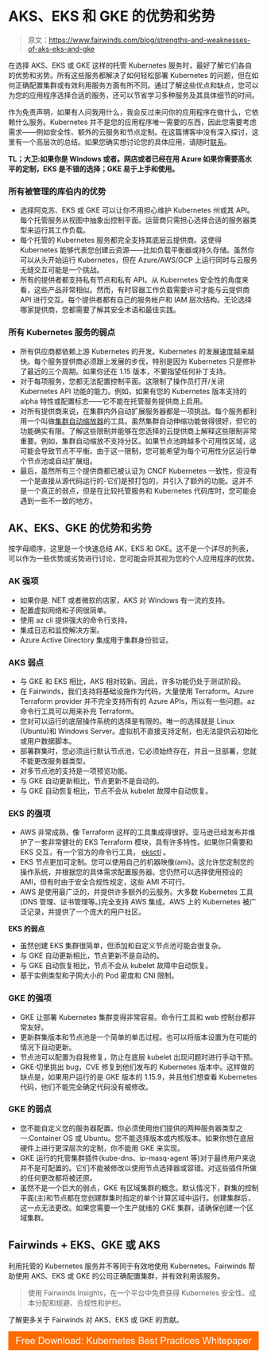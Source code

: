 # AKS、EKS 和 GKE 的优势和劣势

> 原文：<https://www.fairwinds.com/blog/strengths-and-weaknesses-of-aks-eks-and-gke>

 在选择 AKS、EKS 或 GKE 这样的托管 Kubernetes 服务时，最好了解它们各自的优势和劣势。所有这些服务都解决了如何轻松部署 Kubernetes 的问题，但在如何正确配置集群或有效利用服务方面有所不同。通过了解这些优点和缺点，您可以为您的应用程序选择合适的服务，还可以节省学习多种服务及其具体细节的时间。

作为免责声明，如果有人问我用什么，我会反过来问你的应用程序在做什么，它依赖什么服务。Kubernetes 并不是您的应用程序唯一需要的东西，因此您需要考虑需求——例如安全性、额外的云服务和节点定制。在这篇博客中没有深入探讨，这里有一个高层次的总结。如果您确实想讨论您的具体应用，请随时[联系](https://www.fairwinds.com/contact-us)。

**TL；大卫:如果你是 Windows 或者。网店或者已经在用 Azure 如果你需要高水平的定制，EKS 是不错的选择；GKE 易于上手和使用。**

### **所有被管理的库伯内的优势**

*   选择阿克苏、EKS 或 GKE 可以让你不用担心维护 Kubernetes 州或其 API。每个托管服务从视图中抽象出控制平面。运营商只需担心选择合适的服务器类型来运行其工作负载。
*   每个托管的 Kubernetes 服务都完全支持其底层云提供商。这使得 Kubernetes 能够代表您创建云资源——比如负载平衡器或持久存储。虽然你可以从头开始运行 Kubernetes，但在 Azure/AWS/GCP 上运行同时与云服务无缝交互可能是一个挑战。
*   所有的提供者都支持私有节点和私有 API。从 Kubernetes 安全性的角度来看，这些产品非常相似。然而，有时容器工作负载需要许可才能与云提供商 API 进行交互。每个提供者都有自己的服务帐户和 IAM 层次结构。无论选择哪家提供商，您都需要了解其安全术语和最佳实践。

### **所有 Kubernetes 服务的弱点**

*   所有供应商都依赖上游 Kubernetes 的开发。Kubernetes 的发展速度越来越快。每个服务提供商必须跟上发展的步伐，特别是因为 Kubernetes 只是修补了最近的三个周期。如果你还在 1.15 版本，不要指望任何补丁支持。
*   对于每项服务，您都无法配置控制平面。这限制了操作员打开/关闭 Kubernetes API 功能的能力。例如，如果有您的 Kubernetes 版本支持的 alpha 特性或配置标志——它不能在托管服务提供商上启用。
*   对所有提供商来说，在集群内外自动扩展服务器都是一项挑战。每个服务都利用一个叫做[集群自动缩放器](https://github.com/kubernetes/autoscaler)的工具。虽然集群自动伸缩功能做得很好，但它的功能确实有限。了解这些限制并能够在您选择的云提供商上解释这些限制非常重要。例如，集群自动缩放不支持分区。如果节点池跨越多个可用性区域，这可能会导致节点不平衡。由于这一限制，您可能希望为每个可用性分区运行单个节点池或自动扩展组。
*   最后，虽然所有三个提供商都已被认证为 CNCF Kubernetes 一致性，但没有一个是直接从源代码运行的-它们是预打包的，并引入了额外的功能。这并不是一个真正的弱点，但是在比较托管服务和 Kubernetes 代码库时，您可能会遇到一些不一致的地方。

## **AK、EKS、GKE 的优势和劣势**

按字母顺序，这里是一个快速总结 AK，EKS 和 GKE。这不是一个详尽的列表，可以作为一些优势或劣势进行讨论，您可能会将其视为您的个人应用程序的优势。

### **AK 强项**

*   如果你是. NET 或者微软的店家，AKS 对 Windows 有一流的支持。
*   配置虚拟网络和子网很简单。
*   使用 az cli 提供强大的命令行支持。
*   集成日志和监控解决方案。
*   Azure Active Directory 集成用于集群身份验证。

### **AKS 弱点**

*   与 GKE 和 EKS 相比，AKS 相对较新。因此，许多功能仍处于测试阶段。
*   在 Fairwinds，我们支持将基础设施作为代码，大量使用 Terraform。Azure Terraform provider 并不完全支持所有的 Azure APIs，所以有一些问题。az 命令行工具可以用来补充 Terraform。
*   您对可以运行的底层操作系统的选择是有限的。唯一的选择就是 Linux (Ubuntu)和 Windows Server。虚拟机不直接支持定制，也无法提供云初始化或用户数据脚本。
*   部署群集时，您必须运行默认节点池，它必须始终存在，并且一旦部署，您就不能更改服务器类型。
*   对多节点池的支持是一项预览功能。
*   与 GKE 自动更新相比，节点更新不是自动的。
*   与 GKE 自动恢复相比，节点不会从 kubelet 故障中自动恢复。

### **EKS 的强项**

*   AWS 非常成熟，像 Terraform 这样的工具集成得很好。亚马逊已经发布并维护了一套非常健壮的 EKS Terraform 模块，具有许多特性。如果你只需要和 EKS 交互，有一个官方的命令行工具， [eksctl](https://eksctl.io/) 。
*   EKS 节点更加可定制。您可以使用自己的机器映像(ami)。这允许您定制您的操作系统，并根据您的具体需求配置服务器。您仍然可以选择使用预设的 AMI，但有时由于安全合规性规定，这些 AMI 不可行。
*   AWS 是使用最广泛的，并提供许多额外的云服务。大多数 Kubernetes 工具(DNS 管理、证书管理等。)完全支持 AWS 集成。AWS 上的 Kubernetes 被广泛记录，并提供了一个庞大的用户社区。

**EKS 的弱点**

*   虽然创建 EKS 集群很简单，但添加和自定义节点池可能会很复杂。
*   与 GKE 自动更新相比，节点更新不是自动的。
*   与 GKE 自动恢复相比，节点不会从 kubelet 故障中自动恢复。
*   基于实例类型和子网大小的 Pod 密度和 CNI 限制。

### **GKE 的强项**

*   GKE 让部署 Kubernetes 集群变得非常容易。命令行工具和 web 控制台都非常友好。
*   更新群集版本和节点池是一个简单的单击过程。也可以将版本设置为在可能的情况下自动更新。
*   节点池可以配置为自我修复，防止在底层 kubelet 出现问题时进行手动干预。
*   GKE·切里挑出 bug，CVE 修复到他们发布的 Kubernetes 版本中。这样做的缺点是，如果用户运行的是 GKE 版本的 1.15.9，并且他们想查看 Kubernetes 代码，他们不能完全确定代码没有被修改。

### **GKE 的弱点**

*   您不能自定义您的服务器配置。你必须使用他们提供的两种服务器类型之一:Container OS 或 Ubuntu。您不能选择版本或内核版本。如果你想在底层硬件上进行更深层次的定制，你不能用 GKE 来实现。
*   GKE 运行的托管集群插件(kube-dns、ip-masq-agent 等)对于最终用户来说并不是可配置的。它们不能被修改以使用节点选择器或容错。对这些插件所做的任何更改都将被还原。
*   虽然不是一个巨大的弱点，GKE 有区域集群的概念。默认情况下，群集的控制平面(主)和节点都在您创建群集时指定的单个计算区域中运行。创建集群后，这一点无法更改。如果您需要一个生产就绪的 GKE 集群，请确保创建一个区域集群。

## **Fairwinds + EKS、GKE 或 AKS**

利用托管的 Kubernetes 服务并不等同于有效地使用 Kubernetes。Fairwinds 帮助使用 AKS、EKS 或 GKE 的公司正确配置集群，并有效利用该服务。

> 使用 Fairwinds Insights，在一个平台中免费获得 Kubernetes 安全性、成本分配和规避、合规性和护栏。

了解更多关于 Fairwinds 对 AKS、EKS 或 GKE 的贡献。

[![Free Download: Kubernetes Best Practices Whitepaper](img/b53e4ee22b6ef19bc06a035649ea1dc6.png)](https://cta-redirect.hubspot.com/cta/redirect/2184645/4f92c7e1-1646-4985-9a0a-b1091903dddb)